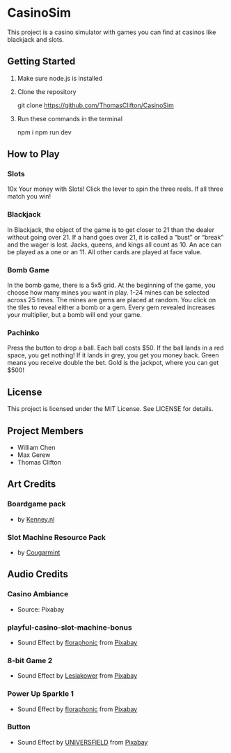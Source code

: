 # CasinoSim
This project is a casino simulator with games you can find at casinos like blackjack and slots.

## Getting Started
1. Make sure node.js is installed
2. Clone the repository 

    git clone https://github.com/ThomasClifton/CasinoSim

3. Run these commands in the terminal

    npm i
    npm run dev

## How to Play

### Slots
10x Your money with Slots! Click the lever to spin the three reels. If all three match you win!

### Blackjack
In Blackjack, the object of the game is to get closer to 21 than the dealer without going over 21. If a hand goes over 21, it is called a “bust” or “break” and the wager is lost. Jacks, queens, and kings all count as 10. An ace can be played as a one or an 11. All other cards are played at face value.

### Bomb Game
In the bomb game, there is a 5x5 grid. At the beginning of the game, you choose how many mines you want in play. 1-24 mines can be selected across 25 times. The mines are gems are placed at random. You click on the tiles to reveal either a bomb or a gem. Every gem revealed increases your multiplier, but a bomb will end your game. 

### Pachinko
Press the button to drop a ball. Each ball costs $50. If the ball lands in a red space, you get nothing! If it lands in grey, you get you money back. Green means you receive double the 
bet. Gold is the jackpot, where you can get $500!

## License
This project is licensed under the MIT License. See LICENSE for details.

## Project Members
- William Chen
- Max Gerew
- Thomas Clifton

## Art Credits
### Boardgame pack
- by [Kenney.nl](https://opengameart.org/content/boardgame-pack)
### Slot Machine Resource Pack
- by [Cougarmint](https://opengameart.org/content/slot-machine-resource-pack)

## Audio Credits
### Casino Ambiance
- Source: Pixabay
### playful-casino-slot-machine-bonus
- Sound Effect by [floraphonic](https://pixabay.com/users/floraphonic-38928062/utm_source=link-attribution&utm_medium=referral&utm_campaign=music&utm_content=183918) from [Pixabay](https://pixabay.com//?utm_source=link-attribution&utm_medium=referral&utm_campaign=music&utm_content=183918)
### 8-bit Game 2
- Sound Effect by <a href="https://pixabay.com/users/lesiakower-25701529/?utm_source=link-attribution&utm_medium=referral&utm_campaign=music&utm_content=145251">Lesiakower</a> from <a href="https://pixabay.com//?utm_source=link-attribution&utm_medium=referral&utm_campaign=music&utm_content=145251">Pixabay</a>
### Power Up Sparkle 1
- Sound Effect by <a href="https://pixabay.com/users/floraphonic-38928062/?utm_source=link-attribution&utm_medium=referral&utm_campaign=music&utm_content=177983">floraphonic</a> from <a href="https://pixabay.com//?utm_source=link-attribution&utm_medium=referral&utm_campaign=music&utm_content=177983">Pixabay</a>
### Button
- Sound Effect by <a href="https://pixabay.com/users/universfield-28281460/?utm_source=link-attribution&utm_medium=referral&utm_campaign=music&utm_content=124476">UNIVERSFIELD</a> from <a href="https://pixabay.com/sound-effects//?utm_source=link-attribution&utm_medium=referral&utm_campaign=music&utm_content=124476">Pixabay</a>